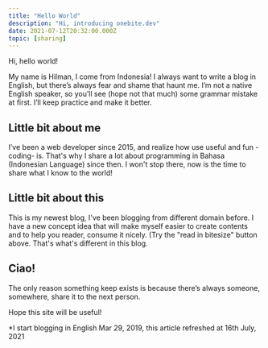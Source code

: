 ```yaml
---
title: "Hello World"
description: "Hi, introducing onebite.dev"
date: 2021-07-12T20:32:00.000Z
topic: [sharing]
---
```

Hi, hello world!

My name is Hilman, I come from Indonesia! I always want to write a blog in English, but there’s always fear and shame that haunt me. I’m not a native English speaker, so you’ll see (hope not that much) some grammar mistake at first. I’ll keep practice and make it better.





## Little bit about me

I’ve been a web developer since 2015, and realize how use useful and fun -coding- is. That's why I share a lot about programming in Bahasa (Indonesian Language) since then. I won't stop there, now is the time to share what I know to the world!

## Little bit about this

This is my newest blog, I've been blogging from different domain before. I have a new concept idea that will make myself easier to create contents and to help you reader, consume it nicely. (Try the "read in bitesize" button above. That's what's different in this blog.

## Ciao!

The only reason something keep exists is because there’s always someone, somewhere, share it to the next person.

Hope this site will be useful!

*I start blogging in English Mar 29, 2019, this article refreshed at 16th July, 2021


